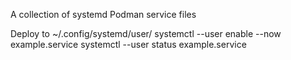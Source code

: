A collection of systemd Podman service files

Deploy to ~/.config/systemd/user/
systemctl --user enable --now example.service
systemctl --user status example.service
